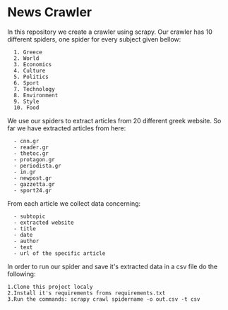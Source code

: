 # News Crawler
In this repository we create a crawler using scrapy.
Our crawler has 10 different spiders, one spider for every subject given bellow:
```
  1. Greece
  2. World
  3. Economics
  4. Culture
  5. Politics
  6. Sport
  7. Technology
  8. Environment
  9. Style
  10. Food
```
We use our spiders to extract articles from 20 different greek website. So far we have extracted articles from here:
```
  - cnn.gr
  - reader.gr
  - thetoc.gr
  - protagon.gr
  - periodista.gr
  - in.gr
  - newpost.gr
  - gazzetta.gr
  - sport24.gr
```
From each article we collect data concerning:
```
  - subtopic
  - extracted website
  - title
  - date
  - author
  - text
  - url of the specific article
```
In order to run our spider and save it's extracted data in a csv file do the following:
```
1.Clone this project localy
2.Install it's requirements froms requirements.txt
3.Run the commands: scrapy crawl spidername -o out.csv -t csv
```
